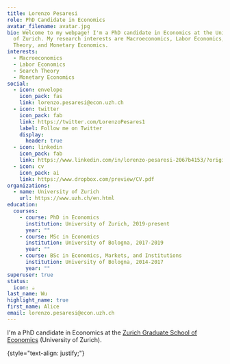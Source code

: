 ```yaml
---
title: Lorenzo Pesaresi
role: PhD Candidate in Economics
avatar_filename: avatar.jpg
bio: Welcome to my webpage! I'm a PhD candidate in Economics at the University
  of Zurich. My research interests are Macroeconomics, Labor Economics, Search
  Theory, and Monetary Economics.
interests:
  - Macroeconomics
  - Labor Economics
  - Search Theory
  - Monetary Economics
social:
  - icon: envelope
    icon_pack: fas
    link: lorenzo.pesaresi@econ.uzh.ch
  - icon: twitter
    icon_pack: fab
    link: https://twitter.com/LorenzoPesares1
    label: Follow me on Twitter
    display:
      header: true
  - icon: linkedin
    icon_pack: fab
    link: https://www.linkedin.com/in/lorenzo-pesaresi-2067b4153/?originalSubdomain=ch
  - icon: cv
    icon_pack: ai
    link: https://www.dropbox.com/preview/CV.pdf
organizations:
  - name: University of Zurich
    url: https://www.uzh.ch/en.html
education:
  courses:
    - course: PhD in Economics
      institution: University of Zurich, 2019-present
      year: ""
    - course: MSc in Economics
      institution: University of Bologna, 2017-2019
      year: ""
    - course: BSc in Economics, Markets, and Institutions
      institution: University of Bologna, 2014-2017
      year: ""
superuser: true
status:
  icon: ☕️
last_name: Wu
highlight_name: true
first_name: Alice
email: lorenzo.pesaresi@econ.uzh.ch
---
```

I'm a PhD candidate in Economics at the [Zurich Graduate School of Economics](https://www.econ.uzh.ch/en/study/phd/zurichgse.html) (University of Zurich). 

{style="text-align: justify;"}